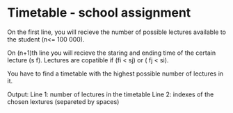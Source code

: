 # Timetable - school assignment

On the first line, you will recieve the number of possible lectures available to the student (n<= 100 000).

On (n+1)th line you will recieve the staring and ending time of the certain lecture (s f). Lectures are copatible if (fi < sj) or ( fj < si).

You have to find a timetable with the highest possible number of lectures in it. 

Output:
Line 1: number of lectures in the timetable
Line 2: indexes of the chosen lextures (separeted by spaces)
